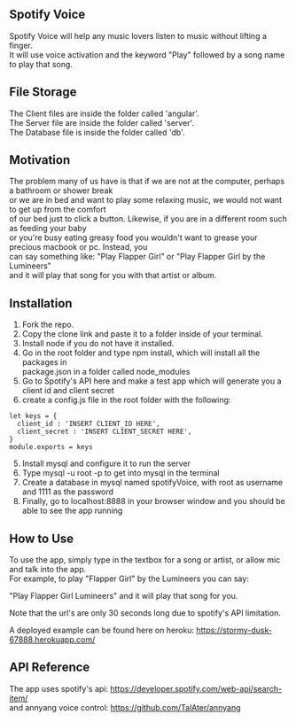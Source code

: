 ## Spotify Voice

  Spotify Voice will help any music lovers listen to music without lifting a finger. <br>
  It will use voice activation and the keyword "Play" followed by a song name to play that song. 

## File Storage

The Client files are inside the folder called 'angular'.<br>
The Server file are inside the folder called 'server'.<br>
The Database file is inside the folder called 'db'.

## Motivation

The problem many of us have is that if we are not at the computer, perhaps a bathroom or shower break <br>
or we are in bed and want to play some relaxing music, we would not want to get up from the comfort <br>
of our bed just to click a button. Likewise, if you are in a different room such as feeding your baby <br>
or you're busy eating greasy food you wouldn't want to grease your precious macbook or pc. Instead, you <br>
can say something like: "Play Flapper Girl" or "Play Flapper Girl by the Lumineers" <br>
and it will play that song for you with that artist or album. 


## Installation

1. Fork the repo.
2. Copy the clone link and paste it to a folder inside of your terminal.
3. Install node if you do not have it installed.
3. Go in the root folder and type npm install, which will install all the packages in <br>
package.json in a folder called node_modules
4. Go to Spotify's API here and make a test app which will generate you a client id and client secret
5. create a config.js file in the root folder with the following:

```
let keys = {
  client_id : 'INSERT CLIENT_ID HERE',
  client_secret : 'INSERT CLIENT_SECRET HERE',
}
module.exports = keys
```

5. Install mysql and configure it to run the server 
6. Type mysql -u root -p to get into mysql in the terminal
7. Create a database in mysql named spotifyVoice, with root as username and 1111 as the password
8. Finally, go to localhost:8888 in your browser window and you should be able to see the app running

## How to Use
To use the app, simply type in the textbox for a song or artist, or allow mic and talk into the app. <br>
For example, to play "Flapper Girl" by the Lumineers you can say:

"Play Flapper Girl Lumineers" and it will play that song for you. <br>

Note that the url's are only 30 seconds long due to spotify's API limitation.

A deployed example can be found here on heroku: 
https://stormy-dusk-67888.herokuapp.com/



## API Reference

The app uses spotify's api: https://developer.spotify.com/web-api/search-item/ <br>
and annyang voice control: https://github.com/TalAter/annyang


